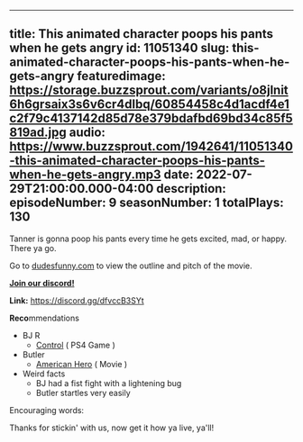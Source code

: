 
---
title: This animated character poops his pants when he gets angry
id: 11051340
slug: this-animated-character-poops-his-pants-when-he-gets-angry
featuredimage: https://storage.buzzsprout.com/variants/o8jlnit6h6grsaix3s6v6cr4dlbq/60854458c4d1acdf4e1c2f79c4137142d85d78e379bdafbd69bd34c85f5819ad.jpg
audio: https://www.buzzsprout.com/1942641/11051340-this-animated-character-poops-his-pants-when-he-gets-angry.mp3
date: 2022-07-29T21:00:00.000-04:00
description: 
episodeNumber: 9
seasonNumber: 1
totalPlays: 130
---
Tanner is gonna poop his pants every time he gets excited, mad, or happy. There ya go.  
  
Go to [dudesfunny.com](https://www.dudesfunny.com/) to view the outline and pitch of the movie.

[**Join our discord!**](https://discord.gg/dfvccB3SYt)

**Link:** <https://discord.gg/dfvccB3SYt>

**Reco**mmendations

* BJ R  
   * [Control](https://store.playstation.com/en-us/product/UP4040-CUSA11461%5F00-CONTROLPREORDER1) ( PS4 Game )
* Butler  
   * [American Hero](https://tubitv.com/movies/514713/american-hero) ( Movie )
* Weird facts  
   * BJ had a fist fight with a lightening bug  
   * Butler startles very easily

Encouraging words:

Thanks for stickin' with us, now get it how ya live, ya'll!